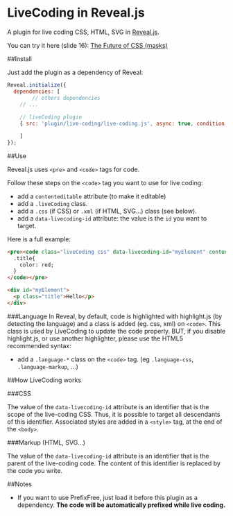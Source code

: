LiveCoding in Reveal.js
=================

A plugin for live coding CSS, HTML, SVG in [Reveal.js](https://github.com/hakimel/reveal.js/).

You can try it here (slide 16): [The Future of CSS (masks)](http://iamvdo.me/conf/2013/meetupHTML5/#/16)

##Install

Just add the plugin as a dependency of Reveal:

```javascript
Reveal.initialize({
  dependencies: [
		// others dependencies
    // ...
    
    // liveCoding plugin
    { src: 'plugin/live-coding/live-coding.js', async: true, condition: function() { return !!document.body.classList; }}

	]
});
```

##Use

Reveal.js uses `<pre>` and `<code>` tags for code.

Follow these steps on the `<code>` tag you want to use for live coding:
- add a `contenteditable` attribute (to make it editable)
- add a `.liveCoding` class.
- add a `.css` (if CSS) or `.xml` (if HTML, SVG...) class (see below).
- add a `data-livecoding-id` attribute: the value is the `id` you want to target.

Here is a full example:

```html
<pre><code class="liveCoding css" data-livecoding-id="myElement" contenteditable>
  .title{
    color: red;
  }
</code></pre>

<div id="myElement">
  <p class="title">Hello</p>
</div>
```

###Language
In Reveal, by default, code is highlighted with highlight.js (by detecting the language) and a class is added (eg. 
css, xml) on `<code>`. This class is used by LiveCoding to update the code properly. BUT, if you disable highlight.js, 
or use another highlighter, please use the HTML5 recommended syntax:
- add a `.language-*` class on the `<code>` tag. (eg `.language-css`, `.language-markup`, ...)

##How LiveCoding works

###CSS

The value of the `data-livecoding-id` attribute is an identifier that is the scope of the live-coding CSS. Thus, it is 
possible to target all descendants of this identifier.
Associated styles are added in a `<style>` tag, at the end of the `<body>`.

###Markup (HTML, SVG...)

The value of the `data-livecoding-id` attribute is an identifier that is the parent of the live-coding code. The content 
of this identifier is replaced by the code you write.


##Notes

- If you want to use PrefixFree, just load it before this plugin as a dependency. **The code will be automatically prefixed while live coding.**
